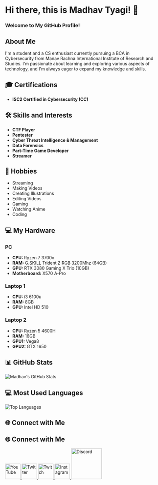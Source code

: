 # Hi there, this is Madhav Tyagi! 👋
### Welcome to My GitHub Profile!

## About Me
I'm a student and a CS enthusiast currently pursuing a BCA in Cybersecurity from Manav Rachna International Institute of Research and Studies. I'm passionate about learning and exploring various aspects of technology, and I'm always eager to expand my knowledge and skills.

## 🎓 Certifications
- **ISC2 Certified in Cybersecurity (CC)**

## 🛠 Skills and Interests
- **CTF Player**
- **Pentester**
- **Cyber Threat Intelligence & Management**
- **Data Forensics**
- **Part-Time Game Developer**
- **Streamer**

## 🎨 Hobbies
- Streaming
- Making Videos
- Creating Illustrations
- Editing Videos
- Gaming
- Watching Anime
- Coding

## 💻 My Hardware
### PC
- **CPU:** Ryzen 7 3700x
- **RAM:** G.SKILL Trident Z RGB 3200Mhz (64GB)
- **GPU:** RTX 3080 Gaming X Trio (10GB)
- **Motherboard:** X570 A-Pro

### Laptop 1
- **CPU:** i3 6100u
- **RAM:** 8GB
- **GPU:** Intel HD 510

### Laptop 2
- **CPU:** Ryzen 5 4600H
- **RAM:** 16GB
- **GPU1:** Vega8
- **GPU2:** GTX 1650

## 📊 GitHub Stats

![Madhav's GitHub Stats](https://github-readme-stats.vercel.app/api?username=areymadhav&show_icons=true&theme=radical)

## 💻 Most Used Languages

![Top Languages](https://github-readme-stats.vercel.app/api/top-langs/?username=areymadhav&layout=compact&theme=radical)



## 🌐 Connect with Me

## 🌐 Connect with Me

<a href="https://www.youtube.com/c/AreyMadhav" target="_blank">
  <img src="https://upload.wikimedia.org/wikipedia/commons/f/fe/YouTube_social_dark_circle_%282017%29.svg" alt="YouTube" width="50px"/>
</a>
<a href="https://x.com/MadhavWasTaken" target="_blank">
  <img src="https://upload.wikimedia.org/wikipedia/commons/c/ce/X_logo_2023.svg" alt="Twitter" width="50px"/>
</a>
<a href="https://www.twitch.tv/AreyMadhav" target="_blank">
  <img src="https://upload.wikimedia.org/wikipedia/commons/8/80/Twitch_Glitch_Logo_Black.svg" alt="Twitch" width="50px"/>
</a>
<a href="https://www.instagram.com/AreyMadhav/" target="_blank">
  <img src="https://upload.wikimedia.org/wikipedia/commons/e/e8/Instagram_circle.svg" alt="Instagram" width="50px"/>
</a>
<a href="https://discord.gg/RhSE2wm" target="_blank">
  <img src="https://upload.wikimedia.org/wikipedia/commons/e/e3/Discord_White_Text_Logo_%282015-2021%29.svg" alt="Discord" width="100px"/>
</a>


